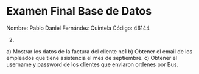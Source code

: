 # Examen Final Base de Datos

Nombre: 
Pablo Daniel Fernández Quintela
Código:
46144

2.
a) Mostrar los datos de la factura del cliente nc1
b) Obtener el email de los empleados que tiene asistencia el mes de septiembre. 
c) Obtener el username y password de los clientes que enviaron ordenes por Bus.
